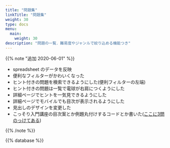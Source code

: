```yaml
---
title: "問題集"
linkTitle: "問題集"
weight: 30
type: docs
menu:
  main:
    weight: 30
description: "問題の一覧．難易度やジャンルで絞り込める機能つき"
---
```


{{% note "追加 2020-06-01" %}}

- spreadsheet のデータを反映
- 便利なフィルターがかわいくなった
- ヒント付きの問題を検索できるようにした(便利フィルターの左端)
- ヒント付きの問題は一覧で電球が右肩につくようにした
- 詳細ページでヒントを一気見できるようにした
- 詳細ページでモバイルでも目次が表示されるようにした
- 見出しのデザインを変更した
- こっそり入門講座の目次案とか例題丸付けするコードとか書いた([ここに3問のっけてある](http://localhost:1313/docs/lv1/stage1/))

{{% /note %}}

{{% database %}}
